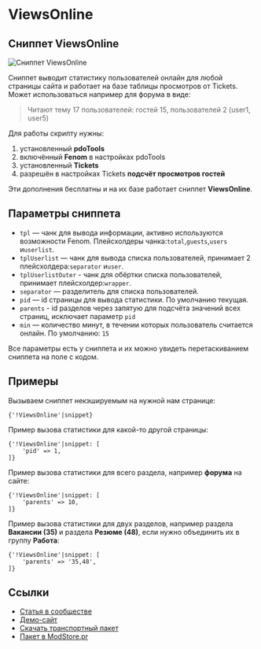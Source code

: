 # ViewsOnline

## Сниппет ViewsOnline

![Сниппет ViewsOnline](https://file.modx.pro/files/8/f/b/8fbfa1707d51a469803adaad32ef40d1.jpg)

Cниппет выводит статистику пользователей онлайн для любой страницы сайта и работает на базе таблицы просмотров от Tickets.
Может использоваться например для форума в виде:
> Читают тему 17 пользователей: гостей 15, пользователей 2 (user1, user5)

Для работы скрипту нужны:

1. установленный **pdoTools**
2. включённый **Fenom** в настройках pdoTools
3. установленный **Tickets**
4. разрешён в настройках Tickets **подсчёт просмотров гостей**

Эти дополнения бесплатны и на их базе работает сниппет **ViewsOnline**.

## Параметры сниппета

* `tpl` — чанк для вывода информации, активно используются возможности Fenom. Плейсхолдеры чанка:`total`,`guests`,`users` и`userlist`.
* `tplUserlist` — чанк для вывода списка пользователей, принимает 2 плейсхолдера:`separator` и`user`.
* `tplUserlistOuter` - чанк для обёртки списка пользователей, принимает плейсхолдер:`wrapper`.
* `separator` — разделитель для списка пользователей.
* `pid` — id страницы для вывода статистики. По умолчанию текущая.
* `parents` - id разделов через запятую для подсчёта значений всех страниц, исключает параметр `pid`
* `min` — количество минут, в течении которых пользователь считается онлайн. По умолчанию: `15`

Все параметры есть у сниппета и их можно увидеть перетаскиванием сниппета на поле с кодом.

## Примеры

Вызываем сниппет некэшируемым на нужной нам странице:

```fenom
{'!ViewsOnline'|snippet}
```

Пример вызова статистики для какой-то другой страницы:

```modx
{'!ViewsOnline'|snippet: [
    'pid' => 1,
]}
```

Пример вызова статистики для всего раздела, например **форума** на сайте:

```modx
{'!ViewsOnline'|snippet: [
    'parents' => 10,
]}
```

Пример вызова статистики для двух разделов, например раздела **Вакансии (35)** и раздела **Резюме (48)**, если нужно объединить их в группу **Работа**:

```modx
{'!ViewsOnline'|snippet: [
    'parents' => '35,48',
]}
```

## Ссылки

* [Статья в сообществе](https://modx.pro/solutions/9778-output-users-online-for-a-specific-page/)
* [Демо-сайт](https://demo.bazstudio.com)
* [Скачать транспортный пакет](https://demo.bazstudio.com/assets/files/viewsonline-1.0.1-beta1.transport.zip)
* [Пакет в ModStore.pr](https://modstore.pro/packages/users/viewsonline)
